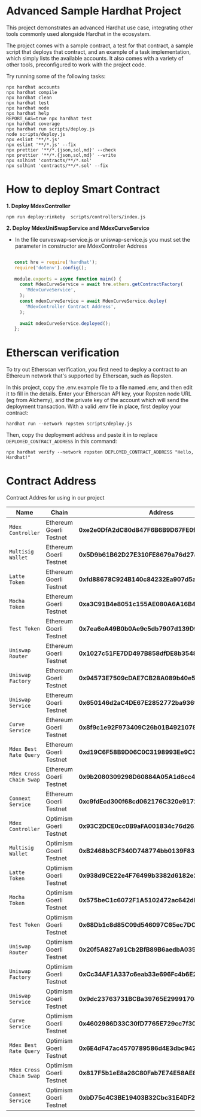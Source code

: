 # Advanced Sample Hardhat Project

This project demonstrates an advanced Hardhat use case, integrating other tools commonly used alongside Hardhat in the ecosystem.

The project comes with a sample contract, a test for that contract, a sample script that deploys that contract, and an example of a task implementation, which simply lists the available accounts. It also comes with a variety of other tools, preconfigured to work with the project code.

Try running some of the following tasks:

```shell
npx hardhat accounts
npx hardhat compile
npx hardhat clean
npx hardhat test
npx hardhat node
npx hardhat help
REPORT_GAS=true npx hardhat test
npx hardhat coverage
npx hardhat run scripts/deploy.js
node scripts/deploy.js
npx eslint '**/*.js'
npx eslint '**/*.js' --fix
npx prettier '**/*.{json,sol,md}' --check
npx prettier '**/*.{json,sol,md}' --write
npx solhint 'contracts/**/*.sol'
npx solhint 'contracts/**/*.sol' --fix
```
# How to deploy Smart Contract

**1. Deploy MdexController**

```shell
npm run deploy:rinkeby  scripts/controllers/index.js
```
**2. Deploy MdexUniSwapService and MdexCurveService**
   - In the file curveswap-service.js or uniswap-service.js you must set the parameter in constructor are MdexController Address
   ```javaScript
   
      const hre = require('hardhat');
      require('dotenv').config();
      
      module.exports = async function main() {
        const MdexCurveService = await hre.ethers.getContractFactory(
          'MdexCurveService',
        );
        const mdexCurveService = await MdexCurveService.deploy(
          'MdexController Contract Address',
        );
        
        await mdexCurveService.deployed();
      };
   ```

# Etherscan verification

To try out Etherscan verification, you first need to deploy a contract to an Ethereum network that's supported by Etherscan, such as Ropsten.

In this project, copy the .env.example file to a file named .env, and then edit it to fill in the details. Enter your Etherscan API key, your Ropsten node URL (eg from Alchemy), and the private key of the account which will send the deployment transaction. With a valid .env file in place, first deploy your contract:

```shell
hardhat run --network ropsten scripts/deploy.js
```

Then, copy the deployment address and paste it in to replace `DEPLOYED_CONTRACT_ADDRESS` in this command:

```shell
npx hardhat verify --network ropsten DEPLOYED_CONTRACT_ADDRESS "Hello, Hardhat!"
```
# Contract Address

Contract Addres for using in our project

| Name | Chain | Address |
| --- | --- | --- |
| `Mdex Controller` | Ethereum Goerli Testnet | **0xe2e0DfA2dC80d847F6B6B9D67FE0fDa07B10EE5a**|
| `Multisig Wallet` | Ethereum Goerli Testnet | **0x5D9b61B62D27E310FE8679a76d27a558bD0E016D**|
| `Latte Token` | Ethereum Goerli Testnet | **0xfd88678C924B140c84232Ea907d5a60D709B8f9a**|
| `Mocha Token` | Ethereum Goerli Testnet | **0xa3C91B4e8051c155AE080A6A16B4923F6FB711f3**|
| `Test Token` | Ethereum Goerli Testnet | **0x7ea6eA49B0b0Ae9c5db7907d139D9Cd3439862a1**|
| `Uniswap Router` | Ethereum Goerli Testnet | **0x1027c51FE7DD497B858dfDE8b3548f73F29728Ce**|
| `Uniswap Factory` | Ethereum Goerli Testnet | **0x94573E7509cDAE7CB28A089b40e50a40c52E119D**|
| `Uniswap Service` | Ethereum Goerli Testnet | **0x650146d2aC4DE67E2852772ba93698ab67fBdA27**|
| `Curve Service` | Ethereum Goerli Testnet | **0x8f9c1e92F973409C26b01B49210783600D2Ca463**|
| `Mdex Best Rate Query` | Ethereum Goerli Testnet | **0xd19C6F58B9D06C0C3198993Ee9C34C08BA57195e**|
| `Mdex Cross Chain Swap` | Ethereum Goerli Testnet | **0x9b2080309298D60884A05A1d6cc4a0CF1379375e**|
| `Connext Service` | Ethereum Goerli Testnet | **0xc9fdEcd300f68cd062176C320e9172b5E64a15bF**|
| `Mdex Controller` | Optimism Goerli Testnet | **0x93C2DCE0cc0B9aFA001834c76d26180CE6FC367d**|
| `Multisig Wallet` | Optimism Goerli Testnet | **0xB2468b3CF340D748774bb0139F835b1cFDA86F40**|
| `Latte Token` | Optimism Goerli Testnet | **0x938d9CE22e4F76499b3382d6182e232D16BB410c**|
| `Mocha Token` | Optimism Goerli Testnet | **0x575beC1c6072F1A5102472ac642db17df60F2B6c**|
| `Test Token` | Optimism Goerli Testnet | **0x68Db1c8d85C09d546097C65ec7DCBFF4D6497CbF**|
| `Uniswap Router` | Optimism Goerli Testnet | **0x20f5A827a91Cb2BfB89B6aedbA035dbA95D49a18**|
| `Uniswap Factory` | Optimism Goerli Testnet | **0xCc34AF1A337c6eab33e696Fc4b6E2516585F164A**|
| `Uniswap Service` | Optimism Goerli Testnet | **0x9dc23763731BCBa39765E299917081348d95375b**|
| `Curve Service` | Optimism Goerli Testnet | **0x4602986D33C30fD7765E729cc7f30256919D6FCc**|
| `Mdex Best Rate Query` | Optimism Goerli Testnet | **0x6E4dF47ac4570789586d4E3dbc9423f3CeD5AC73**|
| `Mdex Cross Chain Swap` | Optimism Goerli Testnet | **0x817F5b1eE8a26C80Fab7E74E58AE88e5b4DaB615**|
| `Connext Service` | Optimism Goerli Testnet | **0xbD75c4C3BE19403B32Cbc31E4DF2b51636f477b0**|



